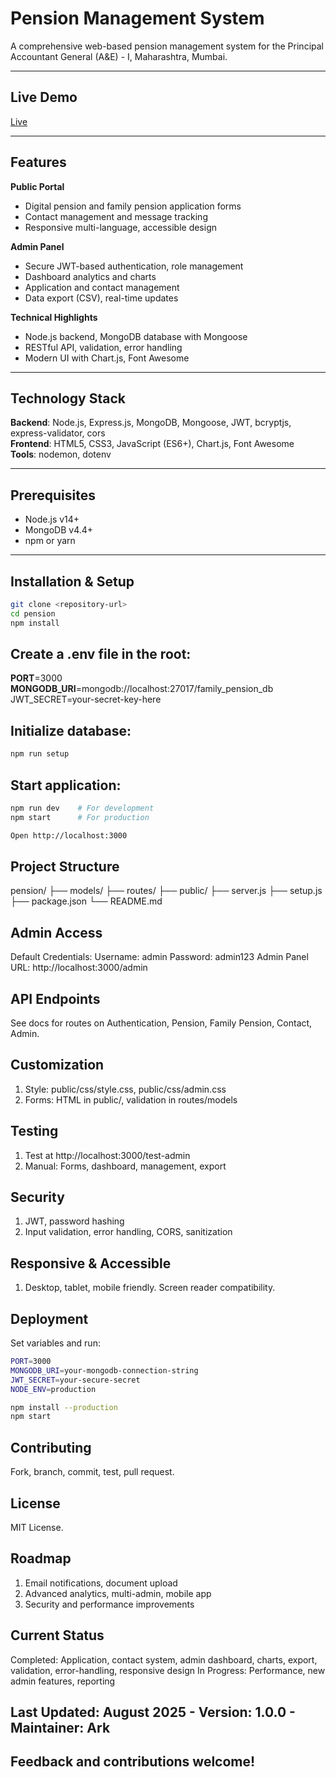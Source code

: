 # Pension Management System

A comprehensive web-based pension management system for the Principal Accountant General (A&E) - I, Maharashtra, Mumbai.

***

## Live Demo
[Live](https://web-application-development-assignment.onrender.com/)

***

## Features

**Public Portal**
- Digital pension and family pension application forms
- Contact management and message tracking
- Responsive multi-language, accessible design

**Admin Panel**
- Secure JWT-based authentication, role management
- Dashboard analytics and charts
- Application and contact management
- Data export (CSV), real-time updates

**Technical Highlights**
- Node.js backend, MongoDB database with Mongoose
- RESTful API, validation, error handling
- Modern UI with Chart.js, Font Awesome

***

## Technology Stack

**Backend**: Node.js, Express.js, MongoDB, Mongoose, JWT, bcryptjs, express-validator, cors  
**Frontend**: HTML5, CSS3, JavaScript (ES6+), Chart.js, Font Awesome  
**Tools**: nodemon, dotenv

***

## Prerequisites

- Node.js v14+
- MongoDB v4.4+
- npm or yarn

***

## Installation & Setup

```bash
git clone <repository-url>
cd pension
npm install
```

## Create a .env file in the root:
**PORT**=3000
**MONGODB_URI**=mongodb://localhost:27017/family_pension_db
JWT_SECRET=your-secret-key-here

## Initialize database:
```bash
npm run setup
```
## Start application:
```bash
npm run dev    # For development
npm start      # For production
```
```bash
Open http://localhost:3000
```
## Project Structure
pension/
├── models/
├── routes/
├── public/
├── server.js
├── setup.js
├── package.json
└── README.md

## Admin Access
Default Credentials:
Username: admin
Password: admin123
Admin Panel URL: http://localhost:3000/admin

## API Endpoints
See docs for routes on Authentication, Pension, Family Pension, Contact, Admin.

## Customization
1. Style: public/css/style.css, public/css/admin.css
2. Forms: HTML in public/, validation in routes/models

## Testing
1. Test at http://localhost:3000/test-admin
2. Manual: Forms, dashboard, management, export

## Security
1. JWT, password hashing
2. Input validation, error handling, CORS, sanitization

## Responsive & Accessible
1. Desktop, tablet, mobile friendly. Screen reader compatibility.

## Deployment
Set variables and run:
```bash
PORT=3000
MONGODB_URI=your-mongodb-connection-string
JWT_SECRET=your-secure-secret
NODE_ENV=production
```
```bash
npm install --production
npm start
```

## Contributing
Fork, branch, commit, test, pull request.

## License
MIT License.

## Roadmap
1. Email notifications, document upload
2. Advanced analytics, multi-admin, mobile app
3. Security and performance improvements

## Current Status
Completed: Application, contact system, admin dashboard, charts, export, validation, error-handling, responsive design
In Progress: Performance, new admin features, reporting

## Last Updated: August 2025 - Version: 1.0.0 - Maintainer: Ark

## Feedback and contributions welcome!


